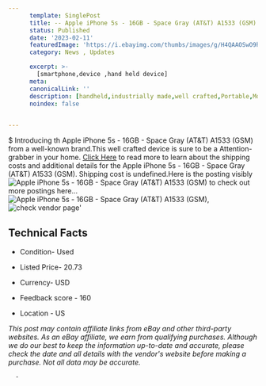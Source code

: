 ```yaml
---
      template: SinglePost
      title: -- Apple iPhone 5s - 16GB - Space Gray (AT&T) A1533 (GSM)
      status: Published
      date: '2023-02-11'
      featuredImage: 'https://i.ebayimg.com/thumbs/images/g/H4QAAOSwO9hjuwRq/s-l225.jpg'
      category: News , Updates

      excerpt: >-
        [smartphone,device ,hand held device]
      meta:
      canonicalLink: ''
      description: [handheld,industrially made,well crafted,Portable,Mobile,Compact,Convenient,Lightweight,Maneuverable,Man-portable,Miniature,Carriable,Hand-held,Light,Holdable,Transportable,Mobile device,Pocket-sized,On-the-go,Wireless,Cordless,Compact size,Convenient size, smartphone,device ,hand held device]
      noindex: false
      

---
```

$
      Introducing th Apple iPhone 5s - 16GB - Space Gray (AT&T) A1533 (GSM) from a well-known brand.This well crafted device  is sure to be a Attention-grabber in your home. [Click Here](https://www.ebay.com/itm/404097091947?hash=item5e1610496b%3Ag%3AH4QAAOSwO9hjuwRq&mkevt=1&mkcid=1&mkrid=711-53200-19255-0&campid=%253CePNCampaignId%253E&customid=%253CreferenceId%253E&toolid=10049) to read more to learn about the shipping costs and additional details for the Apple iPhone 5s - 16GB - Space Gray (AT&T) A1533 (GSM). Shipping cost is undefined.Here is the posting visibly ![Apple iPhone 5s - 16GB - Space Gray (AT&T) A1533 (GSM)](https://i.ebayimg.com/thumbs/images/g/H4QAAOSwO9hjuwRq/s-l225.jpg) to check out more postings here... ![Apple iPhone 5s - 16GB - Space Gray (AT&T) A1533 (GSM)](https://i.ebayimg.com/images/g/H4QAAOSwO9hjuwRq/s-l1600.jpg), ![check vendor page](https://origin-galleryplus.ebayimg.com/ws/web/404097091947_2_0_1/225x225.jpg,https://origin-galleryplus.ebayimg.com/ws/web/404097091947_3_0_1/225x225.jpg,https://origin-galleryplus.ebayimg.com/ws/web/404097091947_4_0_1/225x225.jpg)'

      

 ## Technical Facts 



     
      

 - Condition- Used 


      

 - Listed Price- 20.73 


      

 - Currency- USD 


      

 - Feedback score - 160 


      

 - Location - US 


      
      

 *_This post may contain affiliate links from eBay and other third-party websites. As an eBay affiliate, we earn from qualifying purchases. Although we do our best to keep the information up-to-date and accurate, please check the date and all details with the vendor's website before making a purchase. Not all data may be accurate._*




      -

